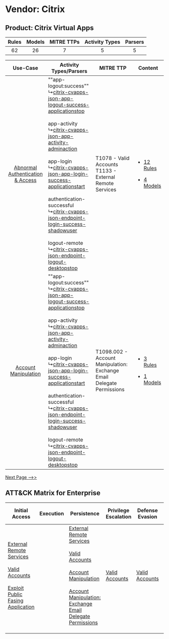 Vendor: Citrix
==============
Product: Citrix Virtual Apps
----------------------------
| Rules | Models | MITRE TTPs | Activity Types | Parsers |
|:-----:|:------:|:----------:|:--------------:|:-------:|
|  62   |   26   |     7      |       5        |    5    |

|    Use-Case    | Activity Types/Parsers    | MITRE TTP    | Content    |
|:----:| ---- | ---- | ---- |
| [Abnormal Authentication & Access](../../../UseCases/uc_abnormal_authentication_&_access.md) |  ""app-logout:success""<br> ↳[citrix-cvapps-json-app-logout-success-applicationstop](Ps/pC_citrixcvappsjsonapplogoutsuccessapplicationstop.md)<br><br> app-activity<br> ↳[citrix-cvapps-json-app-activity-adminaction](Ps/pC_citrixcvappsjsonappactivityadminaction.md)<br><br> app-login<br> ↳[citrix-cvapps-json-app-login-success-applicationstart](Ps/pC_citrixcvappsjsonapploginsuccessapplicationstart.md)<br><br> authentication-successful<br> ↳[citrix-cvapps-json-endpoint-login-success-shadowuser](Ps/pC_citrixcvappsjsonendpointloginsuccessshadowuser.md)<br><br> logout-remote<br> ↳[citrix-cvapps-json-endpoint-logout-desktopstop](Ps/pC_citrixcvappsjsonendpointlogoutdesktopstop.md)<br> | T1078 - Valid Accounts<br>T1133 - External Remote Services<br>    | [<ul><li>12 Rules</li></ul><ul><li>4 Models</li></ul>](RM/r_m_citrix_citrix_virtual_apps_Abnormal_Authentication_&_Access.md) |
|    [Account Manipulation](../../../UseCases/uc_account_manipulation.md)    |  ""app-logout:success""<br> ↳[citrix-cvapps-json-app-logout-success-applicationstop](Ps/pC_citrixcvappsjsonapplogoutsuccessapplicationstop.md)<br><br> app-activity<br> ↳[citrix-cvapps-json-app-activity-adminaction](Ps/pC_citrixcvappsjsonappactivityadminaction.md)<br><br> app-login<br> ↳[citrix-cvapps-json-app-login-success-applicationstart](Ps/pC_citrixcvappsjsonapploginsuccessapplicationstart.md)<br><br> authentication-successful<br> ↳[citrix-cvapps-json-endpoint-login-success-shadowuser](Ps/pC_citrixcvappsjsonendpointloginsuccessshadowuser.md)<br><br> logout-remote<br> ↳[citrix-cvapps-json-endpoint-logout-desktopstop](Ps/pC_citrixcvappsjsonendpointlogoutdesktopstop.md)<br> | T1098.002 - Account Manipulation: Exchange Email Delegate Permissions<br> | [<ul><li>3 Rules</li></ul><ul><li>1 Models</li></ul>](RM/r_m_citrix_citrix_virtual_apps_Account_Manipulation.md)    |
[Next Page -->>](2_ds_citrix_citrix_virtual_apps.md)

ATT&CK Matrix for Enterprise
----------------------------
| Initial Access                                                                                                                                                                                                                         | Execution | Persistence                                                                                                                                                                                                                                                                                                                                 | Privilege Escalation                                                | Defense Evasion                                                     | Credential Access | Discovery | Lateral Movement                                                                     | Collection                                                                                                                                                            | Command and Control                                                                                                                       | Exfiltration | Impact |
| -------------------------------------------------------------------------------------------------------------------------------------------------------------------------------------------------------------------------------------- | --------- | ------------------------------------------------------------------------------------------------------------------------------------------------------------------------------------------------------------------------------------------------------------------------------------------------------------------------------------------- | ------------------------------------------------------------------- | ------------------------------------------------------------------- | ----------------- | --------- | ------------------------------------------------------------------------------------ | --------------------------------------------------------------------------------------------------------------------------------------------------------------------- | ----------------------------------------------------------------------------------------------------------------------------------------- | ------------ | ------ |
| [External Remote Services](https://attack.mitre.org/techniques/T1133)<br><br>[Valid Accounts](https://attack.mitre.org/techniques/T1078)<br><br>[Exploit Public Fasing Application](https://attack.mitre.org/techniques/T1190)<br><br> |           | [External Remote Services](https://attack.mitre.org/techniques/T1133)<br><br>[Valid Accounts](https://attack.mitre.org/techniques/T1078)<br><br>[Account Manipulation](https://attack.mitre.org/techniques/T1098)<br><br>[Account Manipulation: Exchange Email Delegate Permissions](https://attack.mitre.org/techniques/T1098/002)<br><br> | [Valid Accounts](https://attack.mitre.org/techniques/T1078)<br><br> | [Valid Accounts](https://attack.mitre.org/techniques/T1078)<br><br> |                   |           | [Exploitation of Remote Services](https://attack.mitre.org/techniques/T1210)<br><br> | [Email Collection](https://attack.mitre.org/techniques/T1114)<br><br>[Email Collection: Email Forwarding Rule](https://attack.mitre.org/techniques/T1114/003)<br><br> | [Proxy: Multi-hop Proxy](https://attack.mitre.org/techniques/T1090/003)<br><br>[Proxy](https://attack.mitre.org/techniques/T1090)<br><br> |              |        |